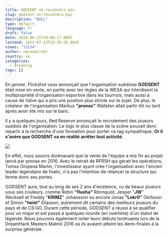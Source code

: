 ```yaml
---
title: GODSENT ne reviendra pas
slug: godsent-ne-reviendra-pas
description: "NULL"
type: default
language: fr
draft: false
date: 2018-06-21T19:09:27.000Z
lastmod: 2022-07-12T13:16:38.884Z
views: "13134"
author: neLendirekt
country: se
categories:
  - Breaking
tags: []
---
```

En janvier, Flickshot vous annonçait que l'organisation suédoise **GODSENT** était mise en vente, en partie avec les règles de la WESA qui interdisent la multipropriété d'organisation esportive dans les tournois, mais aussi à cause de Valve qui a pris une position plus stricte sur le sujet. De plus, le créateur de l'organisation Markus **"pronax"** Wallsten allait partir tôt ou tard après avoir été mis sur le banc.

Il y a quelques jours, Red Reserve annonçait le recrutement des joueurs suédois de l'organisation. Le logo le plus classe de la scène pouvait donc repartir à la recherche d'une formation pour porter ce tag sympathique. **Or il s'avère que GODSENT va en réalité arrêter tout activité**.

![](/images/articles/5a5768ec71553/images/teElaORl7blqecEJlvvopCpSArv03opDjdjLUlfF.jpeg)

En effet, nous savons dorénavant que la vente de l'équipe a mis fin au projet lancé par pronax en 2016\. Avec le retrait de RFRSH qui gérait les opérations, Tomas Oropesa Martin, l'investisseur ayant crée l'organisation avec l'ancien leader légendaire de fnatic, n'a pas l'intention de relancer la structure qui ferme donc ses portes. 

GODSENT aura, tout au long de ses 2 ans d'existence, vu de beaux joueurs sous ses couleurs, comme Robin **"flusha"** Rönnquist, Jesper "**JW**" Wecksell et Freddy "**KRIMZ**" Johansson ou encore Jonas **"Lekr0"** Olofsson et Simon **"twist"** Eliasson, autrement dit certains des meilleurs joueurs du pays et de CS:GO. Durant cette période, GODSENT a réussi à se qualifier pour un major et est passé à quelques rounds (en overtime) d'un statut de légende. Nous pouvons également noter leurs débuts tonitruants lors de la DreamHack Masters Malmö 2016 où ils avaient atteint les demi-finales à la surprise générale.
